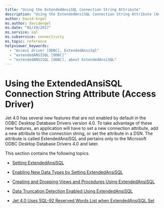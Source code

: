 ```yaml
---
title: "Using the ExtendedAnsiSQL Connection String Attribute"
description: "Using the ExtendedAnsiSQL Connection String Attribute (Access Driver)"
author: David-Engel
ms.author: davidengel
ms.date: "01/19/2017"
ms.service: sql
ms.subservice: connectivity
ms.topic: reference
helpviewer_keywords:
  - "Access driver [ODBC], ExtendedAnsiSql"
  - "extendedANSISQL [ODBC]"
  - "extendedANSISQL [ODBC], about ExtendedAnsiSQL"
---
```

# Using the ExtendedAnsiSQL Connection String Attribute (Access Driver)
Jet 4.0 has several new features that are not enabled by default in the ODBC Desktop Database Drivers version 4.0. To take advantage of these new features, an application will have to set a new connection attribute, add a new attribute to the connection string, or set the attribute in a DSN. The attribute is called ExtendedAnsiSQL and pertains only to the Microsoft ODBC Desktop Database Drivers 4.0 and later.  
  
 This section contains the following topics.  
  
-   [Setting ExtendedAnsiSQL](../../odbc/microsoft/setting-extendedansisql.md)  
  
-   [Enabling New Data Types by Setting ExtendedAnsiSQL](../../odbc/microsoft/enabling-new-data-types-by-setting-extendedansisql.md)  
  
-   [Creating and Dropping Views and Procedures Using ExtendedAnsiSQL](../../odbc/microsoft/creating-and-dropping-views-and-procedures-using-extendedansisql.md)  
  
-   [Data Truncation Detection Enabled Using ExtendedAnsiSQL](../../odbc/microsoft/data-truncation-detection-enabled-using-extendedansisql.md)  
  
-   [Jet 4.0 Uses SQL-92 Reserved Words List when ExtendedAnsiSQL Set](../../odbc/microsoft/jet-4-0-uses-sql-92-reserved-words-list-when-extendedansisql-set.md)
